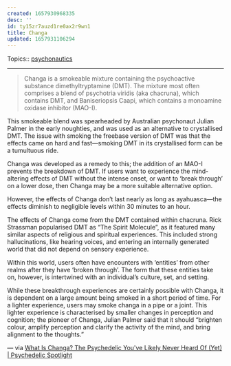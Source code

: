 ```yaml
---
created: 1657930968335
desc: ''
id: ty15zr7auzd1re0ax2r9wn1
title: Changa
updated: 1657931106294
---
```

   
Topics::  [psychonautics](../topics/psychonautics.md)   
   
   
---   
   
> Changa is a smokeable mixture containing the psychoactive substance dimethyltryptamine (DMT). The mixture most often comprises a blend of psychotria viridis (aka chacruna), which contains DMT, and Baniseriopsis Caapi, which contains a monoamine oxidase inhibitor (MAO-I).   
   
This smokeable blend was spearheaded by Australian psychonaut Julian Palmer in the early noughties, and was used as an alternative to crystallised DMT. The issue with smoking the freebase version of DMT was that the effects came on hard and fast—smoking DMT in its crystallised form can be a tumultuous ride.   
   
Changa was developed as a remedy to this; the addition of an MAO-I prevents the breakdown of DMT. If users want to experience the mind-altering effects of DMT without the intense onset, or want to ‘break through’ on a lower dose, then Changa may be a more suitable alternative option.   
   
However, the effects of Changa don’t last nearly as long as ayahuasca—the effects diminish to negligible levels within 30 minutes to an hour.   
   
The effects of Changa come from the DMT contained within chacruna. Rick Strassman popularised DMT as “The Spirit Molecule”, as it featured many similar aspects of religious and spiritual experiences. This included strong hallucinations, like hearing voices, and entering an internally generated world that did not depend on sensory experience.    
   
Within this world, users often have encounters with ‘entities’ from other realms after they have ‘broken through’. The form that these entities take on, however, is intertwined with an individual’s culture, set, and setting.     
   
While these breakthrough experiences are certainly possible with Changa, it is dependent on a large amount being smoked in a short period of time. For a lighter experience, users may smoke changa in a pipe or a joint. This lighter experience is characterised by smaller changes in perception and cognition; the pioneer of Changa, Julian Palmer said that it should “brighten colour, amplify perception and clarify the activity of the mind, and bring alignment to the thoughts.”    
   
— via [What Is Changa? The Psychedelic You've Likely Never Heard Of (Yet) | Psychedelic Spotlight](https://psychedelicspotlight.com/what-is-changa/)